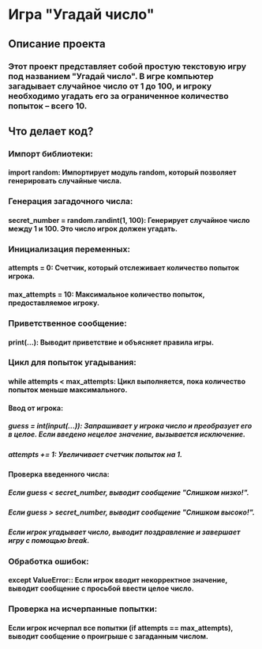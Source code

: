 # Игра "Угадай число"
## Описание проекта
### Этот проект представляет собой простую текстовую игру под названием "Угадай число". В игре компьютер загадывает случайное число от 1 до 100, и игроку необходимо угадать его за ограниченное количество попыток – всего 10.

## Что делает код?

### Импорт библиотеки:
#### import random: Импортирует модуль random, который позволяет генерировать случайные числа.

### Генерация загадочного числа:
#### secret_number = random.randint(1, 100): Генерирует случайное число между 1 и 100. Это число игрок должен угадать.

### Инициализация переменных:
#### attempts = 0: Счетчик, который отслеживает количество попыток игрока.
#### max_attempts = 10: Максимальное количество попыток, предоставляемое игроку.

### Приветственное сообщение:
#### print(...): Выводит приветствие и объясняет правила игры.

### Цикл для попыток угадывания:
#### while attempts < max_attempts: Цикл выполняется, пока количество попыток меньше максимального.

#### Ввод от игрока:
##### guess = int(input(...)): Запрашивает у игрока число и преобразует его в целое. Если введено нецелое значение, вызывается исключение.
##### attempts += 1: Увеличивает счетчик попыток на 1.

#### Проверка введенного числа:
##### Если guess < secret_number, выводит сообщение "Слишком низко!".
##### Если guess > secret_number, выводит сообщение "Слишком высоко!".
##### Если игрок угадывает число, выводит поздравление и завершает игру с помощью break.

### Обработка ошибок:
#### except ValueError:: Если игрок вводит некорректное значение, выводит сообщение с просьбой ввести целое число.

### Проверка на исчерпанные попытки:
#### Если игрок исчерпал все попытки (if attempts == max_attempts), выводит сообщение о проигрыше с загаданным числом.